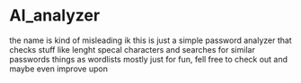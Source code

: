 # AI_analyzer
the name is kind of misleading ik
this is just a simple password analyzer that checks stuff like lenght specal characters and searches for similar passwords things as wordlists
mostly just for fun, fell free to check out and maybe even improve upon
